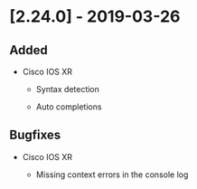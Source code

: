 # [2.24.0] - 2019-03-26

## Added

- Cisco IOS XR

    - Syntax detection

    - Auto completions

## Bugfixes

- Cisco IOS XR

    - Missing context errors in the console log